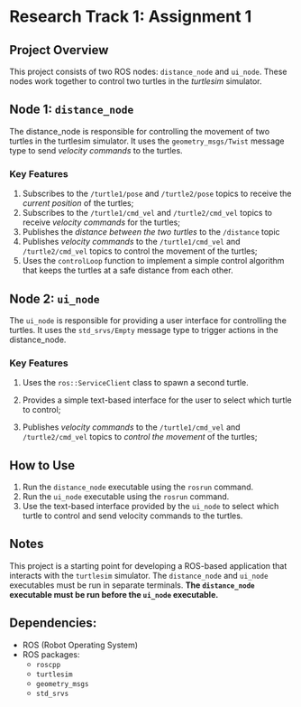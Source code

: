 # Research Track 1: Assignment 1
	
## Project Overview

This project consists of two ROS nodes: `distance_node` and `ui_node`. These nodes work together to control two turtles in the *turtlesim* simulator.

## Node 1: `distance_node`

The distance_node is responsible for controlling the movement of two turtles in the turtlesim simulator. It uses the `geometry_msgs/Twist` message type to send *velocity commands* to the turtles.

### Key Features

1. Subscribes to the `/turtle1/pose` and `/turtle2/pose` topics to receive the *current position* of the turtles;
2. Subscribes to the `/turtle1/cmd_vel` and `/turtle2/cmd_vel` topics to receive *velocity commands* for the turtles;
3. Publishes the *distance between the two turtles* to the `/distance` topic
4. Publishes *velocity commands* to the `/turtle1/cmd_vel` and `/turtle2/cmd_vel` topics to control the movement of the turtles;
5. Uses the `controlLoop` function to implement a simple control algorithm that keeps the turtles at a safe distance from each other.

## Node 2: `ui_node`

The `ui_node` is responsible for providing a user interface for controlling the turtles. It uses the `std_srvs/Empty` message type to trigger actions in the distance_node.

### Key Features

1. Uses the `ros::ServiceClient` class to spawn a second turtle.

2. Provides a simple text-based interface for the user to select which turtle to control;
3. Publishes *velocity commands* to the `/turtle1/cmd_vel` and `/turtle2/cmd_vel` topics to *control the movement* of the turtles;

## How to Use

1. Run the `distance_node` executable using the `rosrun` command.
2. Run the `ui_node` executable using the `rosrun` command.
3. Use the text-based interface provided by the `ui_node` to select which turtle to control and send velocity commands to the turtles.

## Notes

This project is a starting point for developing a ROS-based application that interacts with the `turtlesim` simulator.
The `distance_node` and `ui_node` executables must be run in separate terminals.
**The `distance_node` executable must be run before the `ui_node` executable.**

## Dependencies:

- ROS (Robot Operating System)
- ROS packages:
  - `roscpp`
  - `turtlesim`
  - `geometry_msgs`
  - `std_srvs`
